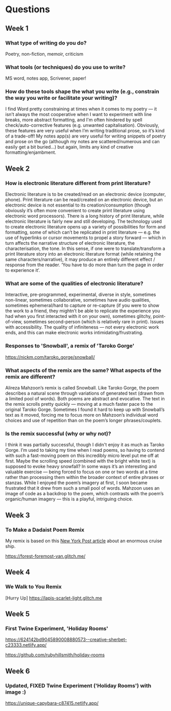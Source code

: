 # Questions

## Week 1

### What type of writing do you do?
Poetry, non-fiction, memoir, criticism

### What tools (or techniques) do you use to write?
MS word, notes app, Scrivener, paper!

### How do these tools shape the what you write (e.g., constrain the way you write or facilitate your writing)?
I find Word pretty constraining at times when it comes to my poetry — it isn’t always the most cooperative when I want to experiment with line breaks, more abstract formatting, and I'm often hindered by spell check/auto-corrective features (e.g. unwanted capitalisation). Obviously, these features are very useful when I’m writing traditional prose, so it’s kind of a trade-off! My notes app(s) are very useful for writing snippets of poetry and prose on the go (although my notes are scattered/numerous and can easily get a bit buried…) but again, limits any kind of creative formatting/enjambment. 

## Week 2

### How is electronic literature different from print literature? 

Electronic literature is to be created/read on an electronic device (computer, phone). Print literature can be read/created on an electronic device, but an electronic device is not essential to its creation/consumption (though obviously it’s often more convenient to create print literature using electronic word processors). There is a long history of print literature, while electronic literature is fairly new and still developing. The technology used to create electronic literature opens up a variety of possibilities for form and formatting, some of which can’t be replicated in print literature — e.g. the use of hyperlinks or cursor movements to propel a story forward — which in turn affects the narrative structure of electronic literature, the characterisation, the tone. In this sense, if one were to translate/transform a print literature story into an electronic literature format (while retaining the same characters/narrative), it may produce an entirely different effect / response from the reader. ‘You have to do more than turn the page in order to experience it’. 

### What are some of the qualities of electronic literature? 

Interactive, pre-programmed, experimental, diverse in style, sometimes non-linear, sometimes collaborative, sometimes have audio qualities, sometimes ephemeral/hard to capture or re-capture (if you were to show the work to a friend, they mightn’t be able to replicate the experience you had when you first interacted with it on your own), sometimes glitchy, point-of-view, sometimes second-person (which is relatively rare in print). Issues with accessibility. The quality of infiniteness — not every electronic work ends, and this can make electronic works intimidating/frustrating. 

### Responses to 'Snowball', a remix of 'Taroko Gorge'

https://nickm.com/taroko_gorge/snowball/

### What aspects of the remix are the same? What aspects of the remix are different?

Alireza Mahzoon’s remix is called Snowball. Like Taroko Gorge, the poem describes a natural scene through variations of generated text (drawn from a limited pool of words). Both poems are abstract and evocative. The text in the remix scrolls pretty quickly — moving at a much faster pace to the original Taroko Gorge. Sometimes I found it hard to keep up with Snowball’s text as it moved, forcing me to focus more on Mahzoon’s individual word choices and use of repetition than on the poem’s longer phrases/couplets. 

### Is the remix successful (why or why not)?

I think it was partially successful, though I didn't enjoy it as much as Taroko Gorge. I’m used to taking my time when I read poems, so having to contend with such a fast-moving poem on this incredibly micro level put me off at first. Maybe the scrolling speed (combined with the bright white text) is supposed to evoke heavy snowfall? In some ways it’s an interesting and valuable exercise — being forced to focus on one or two words at a time rather than processing them within the broader context of entire phrases or stanzas. While I enjoyed the poem’s imagery at first, I soon became frustrated that it drew from such a small pool of words. Mahzoon uses an image of code as a backdrop to the poem, which contrasts with the poem’s organic/human imagery — this is a playful, intriguing choice. 

## Week 3

### To Make a Dadaist Poem Remix

My remix is based on this [New York Post article](https://nypost.com/2022/03/06/wonder-of-the-seas-cruise-ship-sets-sail-for-first-time/) about an enormous cruise ship.

https://forest-foremost-van.glitch.me/

## Week 4

### We Walk to You Remix

[Hurry Up] https://lapis-scarlet-light.glitch.me

## Week 5

### First Twine Experiment, 'Holiday Rooms'

https://624142bd9045890008880573--creative-sherbet-c23333.netlify.app/

https://github.com/rubyhillsmith/holiday-rooms

## Week 6

### Updated, FIXED Twine Experiment ('Holiday Rooms') with image :)

https://unique-capybara-c87415.netlify.app/

